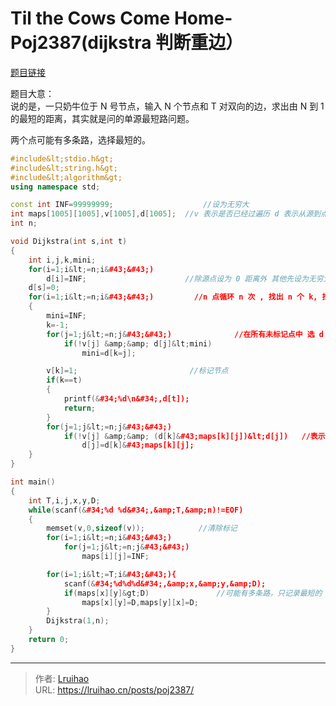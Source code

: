 # Til the Cows Come Home-Poj2387(dijkstra 判断重边）


[题目链接](http://poj.org/problem?id=2387)

题目大意：  
说的是，一只奶牛位于 N 号节点，输入 N 个节点和 T 对双向的边，求出由 N 到 1 的最短的距离，其实就是问的单源最短路问题。

两个点可能有多条路，选择最短的。

```cpp
#include&lt;stdio.h&gt;
#include&lt;string.h&gt;
#include&lt;algorithm&gt;
using namespace std;

const int INF=99999999;                    //设为无穷大
int maps[1005][1005],v[1005],d[1005];  //v 表示是否已经过遍历 d 表示从源到点当前最短路
int n;

void Dijkstra(int s,int t)
{
    int i,j,k,mini;
    for(i=1;i&lt;=n;i&#43;&#43;)
        d[i]=INF;                      //除源点设为 0 距离外 其他先设为无穷大
    d[s]=0;
    for(i=1;i&lt;=n;i&#43;&#43;)         //n 点循环 n 次 , 找出 n 个 k, 找 n 个点
    {
        mini=INF;
        k=-1;
        for(j=1;j&lt;=n;j&#43;&#43;)              //在所有未标记点中 选 d 值最小的点
            if(!v[j] &amp;&amp; d[j]&lt;mini)
                mini=d[k=j];

        v[k]=1;                         //标记节点
        if(k==t)
        {
            printf(&#34;%d\n&#34;,d[t]);
            return;
        }
        for(j=1;j&lt;=n;j&#43;&#43;)
            if(!v[j] &amp;&amp; (d[k]&#43;maps[k][j])&lt;d[j])   //表示从 k 出发的点，对于所有边，更新相连点
                d[j]=d[k]&#43;maps[k][j];
    }
}

int main()
{
    int T,i,j,x,y,D;
    while(scanf(&#34;%d %d&#34;,&amp;T,&amp;n)!=EOF)
    {
        memset(v,0,sizeof(v));            //清除标记
        for(i=1;i&lt;=n;i&#43;&#43;)
            for(j=1;j&lt;=n;j&#43;&#43;)
                maps[i][j]=INF;

        for(i=1;i&lt;=T;i&#43;&#43;){
            scanf(&#34;%d%d%d&#34;,&amp;x,&amp;y,&amp;D);
            if(maps[x][y]&gt;D)               //可能有多条路，只记录最短的
                maps[x][y]=D,maps[y][x]=D;
        }
        Dijkstra(1,n);
    }
    return 0;
}
```


---

> 作者: [Lruihao](https://github.com/Lruihao)  
> URL: https://lruihao.cn/posts/poj2387/  

